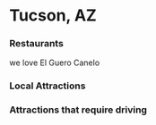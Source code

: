 # Tucson, AZ

### Restaurants
 we love El Guero Canelo
### Local Attractions

### Attractions that require driving

